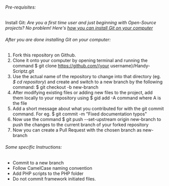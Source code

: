 ###### Pre-requisites:
Install Git: 
*Are you a first time user and just beginning with Open-Source projects? No problem! Here's [how you can install Git on your computer](https://www.digitalocean.com/community/tutorials/how-to-contribute-to-open-source-getting-started-with-git)*

###### After you are done installing Git on your computer:

1. Fork this repository on Github.
2. Clone it onto your computer by opening terminal and running the command $ git clone https://github.com/{your username}/Handy-Scriptz.git
3. Use the actual name of the repository to change into that directory (eg. *$ cd repository*) and create and switch to a new branch by the following command: $ git checkout -b new-branch
4. After modifying existing files or adding new files to the project, add them locally to your repository using $ gid add -A command where A is the file
5. Add a short message about what you contributed for with the git commit command. For eg. $ git commit -m "Fixed documentation typos"
6. Now use the command $ git push --set-upstream origin new-branch to push the changes to the current branch of your forked repository
7. Now you can create a Pull Request with the chosen branch as new-branch

###### Some specific Instructions:
* Commit to a new branch
* Follow CamelCase naming convention
* Add PHP scripts to the PHP folder
* Do not commit framework initiated files.
